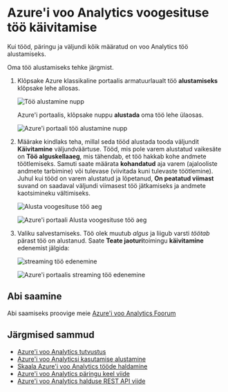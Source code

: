 <properties 
    pageTitle="Kuidas alustada streaming töö voo Analytics | Microsoft Azure'i" 
    description="Kuidas streaming töö Azure'i voo Analytics | Õppekeskuse tee lõigu."
    keywords="streaming tööde haldamine"
    documentationCenter=""
    services="stream-analytics"
    authors="jeffstokes72" 
    manager="jhubbard" 
    editor="cgronlun"/>

<tags 
    ms.service="stream-analytics" 
    ms.devlang="na" 
    ms.topic="article" 
    ms.tgt_pltfrm="na" 
    ms.workload="data-services" 
    ms.date="09/26/2016" 
    ms.author="jeffstok"/>

# <a name="how-to-run-a-streaming-job-in-azure-stream-analytics"></a>Azure'i voo Analytics voogesituse töö käivitamise

Kui tööd, päringu ja väljundi kõik määratud on voo Analytics töö alustamiseks.

Oma töö alustamiseks tehke järgmist.

1.  Klõpsake Azure klassikaline portaalis armatuurlaualt töö **alustamiseks** klõpsake lehe allosas.

    ![Töö alustamine nupp](./media/stream-analytics-run-a-job/1-stream-analytics-run-a-job.png)  

    Azure'i portaalis, klõpsake nuppu **alustada** oma töö lehe ülaosas.

    ![Azure'i portaali töö alustamine nupp](./media/stream-analytics-run-a-job/4-stream-analytics-run-a-job.png)  

2.  Määrake kindlaks teha, millal seda tööd alustada tooda väljundit **Käivitamine** väljundväärtuse. Tööd, mis pole varem alustatud vaikesäte on **Töö alguskellaaeg**, mis tähendab, et töö hakkab kohe andmete töötlemiseks. Samuti saate määrata **kohandatud** aja varem (ajalooliste andmete tarbimine) või tulevase (viivitada kuni tulevaste töötlemine). Juhul kui tööd on varem alustatud ja lõpetanud, **On peatatud viimast** suvand on saadaval väljundi viimasest töö jätkamiseks ja andmete kaotsimineku vältimiseks.  

    ![Alusta voogesituse töö aeg](./media/stream-analytics-run-a-job/2-stream-analytics-run-a-job.png)  

    ![Azure'i portaali Alusta voogesituse töö aeg](./media/stream-analytics-run-a-job/5-stream-analytics-run-a-job.png)  

3.  Valiku salvestamiseks. Töö olek muutub *algus* ja liigub varsti *töötab* pärast töö on alustanud. Saate **Teate jaoturi**toimingu **käivitamine** edenemist jälgida:

    ![streaming töö edenemine](./media/stream-analytics-run-a-job/3-stream-analytics-run-a-job.png)  

    ![Azure'i portaalis streaming töö edenemine](./media/stream-analytics-run-a-job/6-stream-analytics-run-a-job.png)  

## <a name="get-help"></a>Abi saamine
Abi saamiseks proovige meie [Azure'i voo Analytics Foorum](https://social.msdn.microsoft.com/Forums/en-US/home?forum=AzureStreamAnalytics)

## <a name="next-steps"></a>Järgmised sammud

- [Azure'i voo Analytics tutvustus](stream-analytics-introduction.md)
- [Azure'i voo Analyticsi kasutamise alustamine](stream-analytics-get-started.md)
- [Skaala Azure'i voo Analytics tööde haldamine](stream-analytics-scale-jobs.md)
- [Azure'i voo Analytics päringu keel viide](https://msdn.microsoft.com/library/azure/dn834998.aspx)
- [Azure'i voo Analytics halduse REST API viide](https://msdn.microsoft.com/library/azure/dn835031.aspx)
